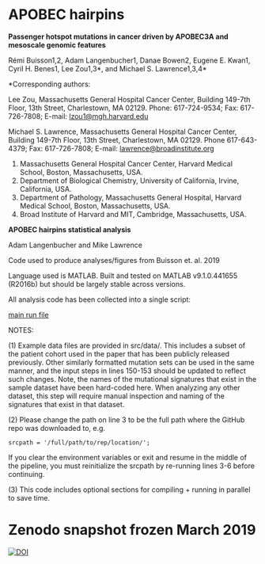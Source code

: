# APOBEC hairpins

**Passenger hotspot mutations in cancer driven by APOBEC3A and mesoscale genomic features**

Rémi Buisson1,2, Adam Langenbucher1, Danae Bowen2, Eugene E. Kwan1, Cyril H. Benes1, 
Lee Zou1,3\*, and Michael S. Lawrence1,3,4\*

\*Corresponding authors:

Lee Zou, Massachusetts General Hospital Cancer Center, Building 149-7th Floor, 13th Street, Charlestown, MA 02129. Phone: 617-724-9534; Fax: 617-726-7808; E-mail: lzou1@mgh.harvard.edu

Michael S. Lawrence, Massachusetts General Hospital Cancer Center, Building 149-7th Floor, 13th Street, Charlestown, MA 02129. Phone 617-643-4379; Fax: 617-726-7808; E-mail: lawrence@broadinstitute.org    

1) Massachusetts General Hospital Cancer Center, Harvard Medical School, Boston, Massachusetts, USA.
2) Department of Biological Chemistry, University of California, Irvine, California, USA. 
3) Department of Pathology, Massachusetts General Hospital, Harvard Medical School, Boston, Massachusetts, USA.
4) Broad Institute of Harvard and MIT, Cambridge, Massachusetts, USA.



**APOBEC hairpins statistical analysis**

Adam Langenbucher and Mike Lawrence

Code used to produce analyses/figures from Buisson et. al. 2019

Language used is MATLAB.  Built and tested on MATLAB v9.1.0.441655 (R2016b) but should be largely stable across versions. 

All analysis code has been collected into a single script:

[main run file](run.m)

NOTES:

(1) Example data files are provided in src/data/. This includes a subset of the patient cohort used in the paper that 
has been publicly released previously. Other similarly formatted mutation sets can be used in the same manner, and the input steps in
lines 150-153 should be updated to reflect such changes.  Note, the names of the mutational signatures that exist in the sample dataset have been hard-coded here.  When analyzing any other dataset, this step will require manual inspection and naming of the signatures that exist in that dataset.

(2) Please change the path on line 3 to be the full path where the GitHub repo was downloaded to, e.g.

    srcpath = '/full/path/to/rep/location/';
If you clear the environment variables or exit and resume in the middle of the pipeline, you must reinitialize the srcpath by re-running lines 3-6 before continuing.
 
(3) This code includes optional sections for compiling + running in parallel to save time.


# Zenodo snapshot frozen March 2019
[![DOI](https://zenodo.org/badge/173772783.svg)](https://zenodo.org/badge/latestdoi/173772783)

